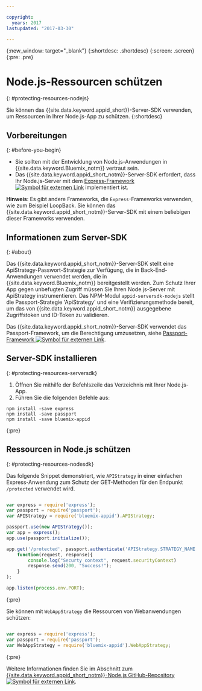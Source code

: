 ```yaml
---

copyright:
  years: 2017
lastupdated: "2017-03-30"

---
```


{:new_window: target="_blank"}
{:shortdesc: .shortdesc}
{:screen: .screen}
{:pre: .pre}

# Node.js-Ressourcen schützen
{: #protecting-resources-nodejs}

Sie können das {{site.data.keyword.appid_short}}-Server-SDK verwenden, um Ressourcen in Ihrer Node.js-App zu schützen.
{:shortdesc}

## Vorbereitungen
{: #before-you-begin}

* Sie sollten mit der Entwicklung von Node.js-Anwendungen in {{site.data.keyword.Bluemix_notm}} vertraut sein.
* Das {{site.data.keyword.appid_short_notm}}-Server-SDK erfordert, dass Ihr Node.js-Server mit dem <a href="http://expressjs.com/" target="_blank">Express-Framework <img src="../../icons/launch-glyph.svg" alt="Symbol für externen Link"></a> implementiert ist.

**Hinweis**: Es gibt andere Frameworks, die `Express`-Frameworks verwenden, wie zum Beispiel LoopBack. Sie können das {{site.data.keyword.appid_short_notm}}-Server-SDK mit einem beliebigen dieser Frameworks verwenden.

## Informationen zum Server-SDK
{: #about}

Das {{site.data.keyword.appid_short_notm}}-Server-SDK stellt eine ApiStrategy-Passwort-Strategie zur Verfügung, die in Back-End-Anwendungen verwendet werden, die in {{site.data.keyword.Bluemix_notm}} bereitgestellt werden. Zum Schutz Ihrer App gegen unbefugten Zugriff müssen Sie Ihren Node.js-Server mit ApiStrategy instrumentieren. Das NPM-Modul `appid-serversdk-nodejs` stellt die Passport-Strategie 'ApiStrategy' und eine Verifizierungsmethode bereit, um das von {{site.data.keyword.appid_short_notm}} ausgegebene Zugriffstoken und ID-Token zu validieren.

Das {{site.data.keyword.appid_short_notm}}-Server-SDK verwendet das Passport-Framework, um die Berechtigung umzusetzen, siehe <a href="http://passportjs.org/" target="_blank">Passport-Framework <img src="../../icons/launch-glyph.svg" alt="Symbol für externen Link"></a>.


## Server-SDK installieren
{: #protecting-resources-serversdk}

1. Öffnen Sie mithilfe der Befehlszeile das Verzeichnis mit Ihrer Node.js-App.
2. Führen Sie die folgenden Befehle aus:

  ```
  npm install -save express
  npm install -save passport
  npm install -save bluemix-appid
  ```
  {:pre}

## Ressourcen in Node.js schützen
{: #protecting-resources-nodesdk}

Das folgende Snippet demonstriert, wie `APIStrategy` in einer einfachen Express-Anwendung zum Schutz der GET-Methoden für den Endpunkt `/protected` verwendet wird.

  ```JavaScript

  var express = require('express');
  var passport = require('passport');
  var APIStrategy = require('bluemix-appid').APIStrategy;

  passport.use(new APIStrategy());
  var app = express();
  app.use(passport.initialize());

  app.get('/protected', passport.authenticate('APIStrategy.STRATEGY_NAME', {session: false }),
      function(request, response){
          console.log("Securty context", request.securityContext)    
          response.send(200, "Success!");
      }
  );

  app.listen(process.env.PORT);
  ```
  {:pre}

Sie können mit `WebAppStrategy` die Ressourcen von Webanwendungen schützen:

  ```JavaScript

  var express = require('express');
  var passport = require('passport');
  var WebAppStrategy = require('bluemix-appid').WebAppStrategy;
  ```
  {:pre}

Weitere Informationen finden Sie im Abschnitt zum <a href="https://github.com/ibm-cloud-security/appid-serversdk-nodejs" target="_blank">{{site.data.keyword.appid_short_notm}}-Node.js GitHub-Repository <img src="../../icons/launch-glyph.svg" alt="Symbol für externen Link"></a>.
